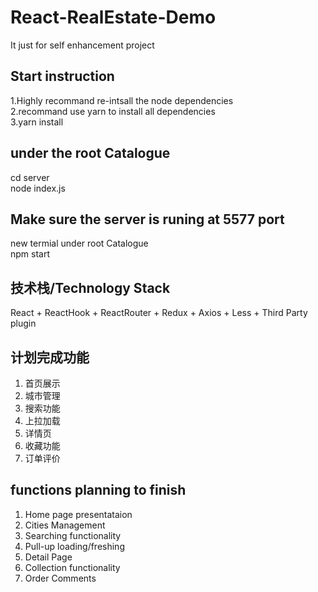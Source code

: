 # React-RealEstate-Demo
It just for self enhancement project


## Start instruction<br>
1.Highly recommand re-intsall the node dependencies<br>
2.recommand use yarn to install all dependencies<br>
3.yarn install

## under the root Catalogue
cd server<br>
node index.js<br>

## Make sure the server is runing at 5577 port<br>
new termial under root Catalogue<br>
npm start<br>

## 技术栈/Technology Stack
React + ReactHook + ReactRouter + Redux + Axios + Less + Third Party plugin

## 计划完成功能
1. 首页展示
2. 城市管理
3. 搜索功能
4. 上拉加载
5. 详情页
6. 收藏功能
7. 订单评价

## functions planning to finish
1. Home page presentataion
2. Cities Management
3. Searching functionality
4. Pull-up loading/freshing
5. Detail Page
6. Collection functionality
7. Order Comments
